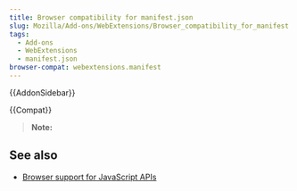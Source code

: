 ```yaml
---
title: Browser compatibility for manifest.json
slug: Mozilla/Add-ons/WebExtensions/Browser_compatibility_for_manifest.json
tags:
  - Add-ons
  - WebExtensions
  - manifest.json
browser-compat: webextensions.manifest
---
```


{{AddonSidebar}}

{{Compat}}

> **Note:**

## See also

- [Browser support for JavaScript APIs](/en-US/docs/Mozilla/Add-ons/WebExtensions/Browser_support_for_JavaScript_APIs)
